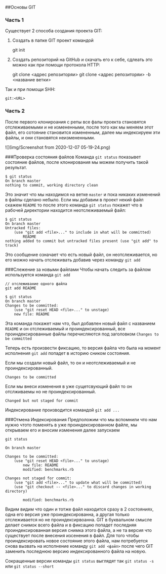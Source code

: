 ##Основы GIT
### Часть 1
Существует 2 способа создания проекта GIT:

1) Создать в папке GIT проект командой
    

    git init    

2) Создать репозиторий на GitHub и скачать его к себе, сдлеать это можно
как при помощи протокола HTTP:

    
    git clone <адрес репозиторяи>
    git clone <адрес репозиторяи> -b <название ветки>

Так и при помощи SHH:

    git:<URL>

### Часть 2
После первого клонироания с репы все фалы проекта становятся отслеживаемыми 
и не измененными, после того как мы меняем этот файл, его сотояние становится
измененным, далее мы индексируем эти файлы, и они становятся неизмененными.

![](img/Screenshot from 2020-12-07 05-19-24.png)

###Проверка состояния файлов
Команда `git status` показывет состояние файлов, после клонирования мы 
можем получить такой результат. 

    $ git status
    On branch master
    nothing to commit, working directory clean

Это значит что мы находимся на ветке `master` и пока никаких изменений в файлы
сделано небыло. Если мы добавим в проект некий файл скажем `README` то после
этого команда `git status` покажет что в рабочей директории находится 
неотслеживаемый файл:

    $ git status
    On branch master
    Untracked files:
        (use "git add <file>..." to include in what will be committed)
            README
    nothing added to commit but untracked files present (use "git add" to track)

Это сообщение означает что есть новый файл, он неотслеживается, но его можно 
начать отслеживать добавив через команду `git add`

###Слежение за новыми файлами
Чтобы начать следить за файлом используется команда `git add`

    // отслеживание одного файла
    git add README

    $ git status
    On branch master
    Changes to be committed:
        (use "git reset HEAD <file>..." to unstage)
        new file: README

Эта команда покажет нам что, был добавлен новый файл с названием `README` и он
отслеживаемый и проиндексированный, все проиндексированные файлы перечисляются 
под заголовком `Changes to be committed` 

Теперь есть произвести фиксацию, то версия файла что была на момент исполнения 
`git add` попадет в историю сником состояния. 

Если мы создали новый файл, то он и неотслеживаемый и не проиндексированный.

    Changes to be committed

Если мы внеси изменения в уже сущетсвующий файл то он отслживаемы но не 
проиндексированный.

    Changed but not staged for commit

Индексирование производится командой `git add ...`

###Отмена Индексирования
Предположим что мы вспомнили что нам нужно чтото поменять в уже 
проиндексированном файле, мы открываем его и вносим изменения далее запускаем 

    git status
    
    On branch master

    Changes to be committed:
        (use "git reset HEAD <file>..." to unstage)
            new file: README
            modified: benchmarks.rb

    Changes not staged for commit:
        (use "git add <file>..." to update what will be committed)
        (use "git checkout -- <file>..." to discard changes in working directory)

            modified: benchmarks.rb

Видим видим что один и тотже файл находится сразу в 2 состояниях, одна его 
версия уже проиндексированна, а другая только отслеживается но не 
проиндексирвоанна. GIT в буквальном смысле делает снимок всего файла и в 
фиксацию попадет последняя проиндексированная версия снимка этого файла, а не
та версия что существует после внесения изсенения в файл. Для того чтобы
проиндексировать новое состояние этого файла, нам потребуется снова 
вызвать на исполнение команду `git add <файл>` после чего GIT заменить 
последнюю версию индексированного файла на новую.

Сокращенные версии команды `git status` выглядят так
`git status -s` или `git status --short`


